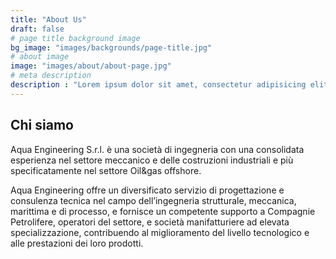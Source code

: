 ```yaml
---
title: "About Us"
draft: false
# page title background image
bg_image: "images/backgrounds/page-title.jpg"
# about image
image: "images/about/about-page.jpg"
# meta description
description : "Lorem ipsum dolor sit amet, consectetur adipisicing elit, sed do eiusmod tempor incididunt ut labore. dolore magna aliqua. Ut enim ad minim veniam, quis nostrud."
---
```


## Chi siamo

Aqua Engineering S.r.l. è una società di ingegneria con una consolidata
esperienza nel settore meccanico e delle costruzioni industriali
e più specificatamente nel settore Oil&gas offshore.


Aqua Engineering offre un diversificato servizio di progettazione e
consulenza tecnica nel campo dell’ingegneria strutturale, meccanica, marittima
e di processo, e fornisce un competente supporto a Compagnie Petrolifere,
operatori del settore, e società manifatturiere ad elevata specializzazione,
contribuendo al miglioramento del livello tecnologico e alle prestazioni dei loro prodotti.
